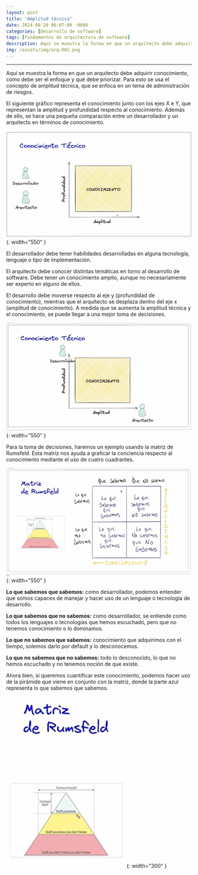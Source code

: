 ```yaml
---
layout: post
title: "Amplitud técnica"
date: 2024-08-28 06:07:00 -0600
categories: [Desarrollo de software]
tags: [Fundamentos de arquitectura de software]
description: Aquí se muestra la forma en que un arquitecto debe adquirir conocimiento, cómo debe ser el enfoque y qué debe priorizar.....
img: /assets/img/arq-002.png
---
```


---

Aquí se muestra la forma en que un arquitecto debe adquirir conocimiento, cómo debe ser el enfoque y qué debe priorizar. Para esto se usa el concepto de amplitud técnica, que se enfoca en un tema de administración de riesgos.

El siguiente gráfico representa el conocimiento junto con los ejes X e Y, que representan la amplitud y profundidad respecto al conocimiento. Además de ello, se hace una pequeña comparación entre un desarrollador y un arquitecto en términos de conocimiento.

![alt text](/assets/img/arq-002-1.png){: width="550" }

El desarrollador debe tener habilidades desarrolladas en alguna tecnología, lenguaje o tipo de implementación.

El arquitecto debe conocer distintas temáticas en torno al desarrollo de software. Debe tener un conocimiento amplio, aunque no necesariamente ser experto en alguno de ellos.

El desarrollo debe moverse respecto al eje y (profundidad de conocimiento), mientras que el arquitecto se desplaza dentro del eje x (amplitud de conocimiento). A medida que se aumenta la amplitud técnica y el conocimiento, se puede llegar a una mejor toma de decisiones.

![alt text](/assets/img/arq-002-2.png){: width="550" }

Para la toma de decisiones, haremos un ejemplo usando la matriz de Rumsfeld. Esta matriz nos ayuda a graficar la conciencia respecto al conocimiento mediante el uso de cuatro cuadrantes.

![alt text](/assets/img/arq-002-3.png){: width="550" }

**Lo que sabemos que sabemos:** como desarrollador, podemos entender que somos capaces de manejar y hacer uso de un lenguaje o tecnología de desarrollo.

**Lo que sabemos que no sabemos:** como desarrollador, se entiende como todos los lenguajes o tecnologías que hemos escuchado, pero que no tenemos conocimiento o lo dominamos.

**Lo que no sabemos que sabemos:** conocimiento que adquirimos con el tiempo, solemos darlo por default y lo desconocemos.

**Lo que no sabemos que no sabemos:** todo lo desconocido, lo que no hemos escuchado y no tenemos noción de que existe. 

Ahora bien, si queremos cuantificar este conocimiento, podemos hacer uso de la pirámide que viene en conjunto con la matriz, donde la parte azul representa lo que sabemos que sabemos.

![alt text](/assets/img/arq-002-4.png){: width="300" }

